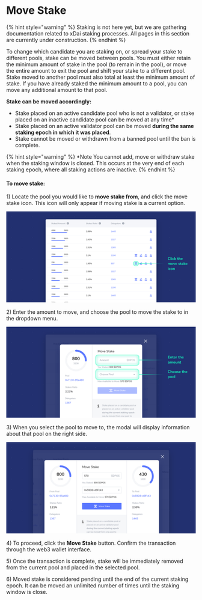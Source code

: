 # Move Stake

{% hint style="warning" %}
Staking is not here yet, but we are gathering documentation related to xDai staking processes. All pages in this section are currently under construction.
{% endhint %}



To change which candidate you are staking on, or spread your stake to different pools, stake can be moved between pools. You must either retain the minimum amount of stake in the pool \(to remain in the pool\), or move the entire amount to exit the pool and shift your stake to a different pool. Stake moved to another pool must also total at least the minimum amount of stake. If you have already staked the minimum amount to a pool, you can move any additional amount to that pool.

**Stake can be moved accordingly:**

* Stake placed on an active candidate pool who is not a validator, or stake placed on an inactive candidate pool can be moved at any time\*
* Stake placed on an active validator pool can be moved **during the same staking epoch in which it was placed**.
* Stake cannot be moved or withdrawn from a banned pool until the ban is complete.

{% hint style="warning" %}
\*Note You cannot add, move or withdraw stake when the staking window is closed. This occurs at the very end of each staking epoch, where all staking actions are inactive.
{% endhint %}

#### To move stake:

1\) Locate the pool you would like to **move stake from**, and click the move stake icon. This icon will only appear if moving stake is a current option.

![](../../../.gitbook/assets/move_stake_1.png)

2\) Enter the amount to move, and choose the pool to move the stake to in the dropdown menu.

![](../../../.gitbook/assets/move_stake_2.png)

3\) When you select the pool to move to, the modal will display information about that pool on the right side.

![](../../../.gitbook/assets/move_stake_3.png)

4\) To proceed, click the **Move Stake** button. Confirm the transaction through the web3 wallet interface.

5\) Once the transaction is complete, stake will be immediately removed from the current pool and placed in the selected pool.

6\) Moved stake is considered pending until the end of the current staking epoch. It can be moved an unlimited number of times until the staking window is close.

